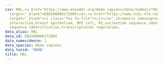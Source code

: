 ```yaml
---
csv: MAL,<a href="https://www.ensembl.org/Homo_sapiens/Gene/Summary?db=core;g=ENSG00000172005"
  target="_blank">ENSG00000172005</a>,<a href="https://www.ncbi.nlm.nih.gov/pubmed/22863008"
  target="_blank"><i class="fas fa-file"></i></a>",chromatin immunoprecipitation assay,direct
  interaction,breast epithelium, BPE cell, R2,nucleotide sequence identification,nucleotide
  sequence identification,transcriptional regulation,
data_alias: MAL
data_id: ENSG00000172005
data_numevidence: 1
data_species: Homo sapiens
data_taxid: '9606'
title: MAL
---
```

